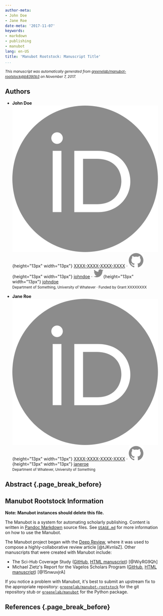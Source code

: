 ```yaml
---
author-meta:
- John Doe
- Jane Roe
date-meta: '2017-11-07'
keywords:
- markdown
- publishing
- manubot
lang: en-US
title: 'Manubot Rootstock: Manuscript Title'
...
```







<small><em>
This manuscript was automatically generated
from [greenelab/manubot-rootstock@b8390b3](https://github.com/greenelab/manubot-rootstock/tree/b8390b39442755d9892b316cf022d6463d06ae26)
on November  7, 2017.
</em></small>

## Authors



+ **John Doe**<br>
    ![ORCID icon](images/orcid.svg){height="13px" width="13px"}
    [XXXX-XXXX-XXXX-XXXX](https://orcid.org/XXXX-XXXX-XXXX-XXXX)
    · ![GitHub icon](images/github.svg){height="13px" width="13px"}
    [johndoe](https://github.com/johndoe)
    · ![Twitter icon](images/twitter.svg){height="13px" width="13px"}
    [johndoe](https://twitter.com/johndoe)<br>
  <small>
     Department of Something, University of Whatever
     · Funded by Grant XXXXXXXX
  </small>

+ **Jane Roe**<br>
    ![ORCID icon](images/orcid.svg){height="13px" width="13px"}
    [XXXX-XXXX-XXXX-XXXX](https://orcid.org/XXXX-XXXX-XXXX-XXXX)
    · ![GitHub icon](images/github.svg){height="13px" width="13px"}
    [janeroe](https://github.com/janeroe)<br>
  <small>
     Department of Whatever, University of Something
  </small>



## Abstract {.page_break_before}




## Manubot Rootstock Information

**Note: Manubot instances should delete this file.**

The Manubot is a system for automating scholarly publishing.
Content is written in [Pandoc Markdown](http://pandoc.org/MANUAL.html#pandocs-markdown) source files.
See [`USAGE.md`](https://github.com/greenelab/manubot-rootstock/blob/master/USAGE.md) for more information on how to use the Manubot.

The Manubot project began with the [Deep Review](https://github.com/greenelab/deep-review), where it was used to compose a highly-collaborative review article [@tJKvnIaZ].
Other manuscripts that were created with Manubot include:

+ The Sci-Hub Coverage Study ([GitHub](https://github.com/greenelab/scihub-manuscript), [HTML manuscript](https://greenelab.github.io/scihub-manuscript/)) [@WiyRG9Qh]
+ Michael Zietz's Report for the Vagelos Scholars Program ([GitHub](https://github.com/zietzm/Vagelos2017), [HTML manuscript](https://zietzm.github.io/Vagelos2017/)) [@15nwuvjrA]

If you notice a problem with Manubot, it's best to submit an upstream fix to the appropriate repository:
[`greenelab/manubot-rootstock`](https://github.com/greenelab/manubot-rootstock) for the git repository stub or [`greenelab/manubot`](https://github.com/greenelab/manubot) for the Python package.


## References {.page_break_before}

<!-- Explicitly insert bibliography here -->
<div id="refs"></div>
